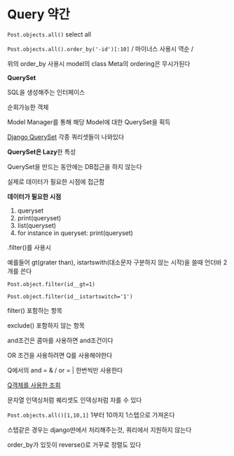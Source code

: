 # Query 약간

`Post.objects.all()` select all

`Post.objects.all().order_by('-id')[:10]` /  마이너스 사용시 역순 / 

위의 order_by 사용시 model의 class Meta의 ordering은 무시가된다

**QuerySet**

SQL을 생성해주는 인터페이스

순회가능한 객체

Model Manager를 통해 해당 Model에 대한 QuerySet을 획득

[Django QuerySet](https://docs.djangoproject.com/en/3.1/ref/models/querysets/) 각종 쿼리셋들이 나와있다



**QuerySet은 Lazy**한 특성

QuerySet을 만드는 동안에는 DB접근을 하지 않는다

실제로 데이터가 필요한 시점에 접근함

**데이터가 필요한 시점**

1. queryset
2. print(queryset)
3. list(queryset)
4. for instance in queryset: print(queryset)



.filter()를 사용시

예를들어 gt(grater than), istartswith(대소문자 구분하지 않는 시작)을 쓸때 언더바 2개를 쓴다

`Post.object.filter(id__gt=1)`

`Post.object.filter(id__istartswitch='1')`



filter() 포함하는 항목

exclude() 포함하지 않는 항목



and조건은 콤마를 사용하면 and조건이다

OR 조건을 사용하려면 Q를 사용해야한다

Q에서의 and = & / or = |  한번씩만 사용한다

[Q객체를 사용한 조회](https://docs.djangoproject.com/en/3.1/topics/db/queries/#complex-lookups-with-q)



문자열 인덱싱처럼 퀘리셋도 인덱싱처럼 자를 수 있다

`Post.objects.all()[1,10,1]`  1부터 10까지 1스텝으로 가져온다

스텝같은 경우는 django딴에서 처리해주는것, 쿼리에서 지원하지 않는다



order_by가 있듯이 reverse()로 거꾸로 정렬도 있다